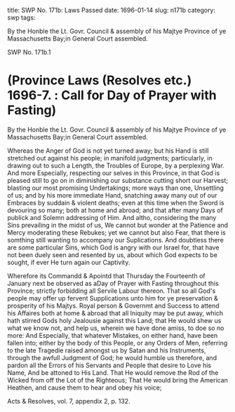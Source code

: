 title: SWP No. 171b: Laws Passed
date: 1696-01-14
slug: n171b
category: swp
tags: 




By the Honble the Lt. Govr. Council & assembly of his Majtye Province of ye Massachusetts Bay;in General Court assembled.

<div markdown class="doc" id="n171b.1">

<div class="doc_id">SWP No. 171b.1</div>


# (Province Laws (Resolves etc.) 1696-7. : Call for Day of Prayer with Fasting)

By the Honble the Lt. Govr. Council & assembly of his Majtye Province of ye Massachusetts Bay;in General Court assembled.

Whereas the Anger of God is not yet turned away; but his Hand is still stretched out against his people; in manifold judgments; particularly, in drawing out to such a Length, the Troubles of Europe, by a perplexing War. And more Especially, respecting our selves in this Province, in that God is pleased still to go on in diminishing our substance cutting short our Harvest; blasting our most promising Undertakings; more ways than one, Unsettling of us; and by his more immediate Hand, snatching away many out of our Embraces by suddain & violent deaths; even at this time when the Sword is devouring so many; both at home and abroad; and that after many Days of publick and Solemn addressing of Him. And altho, considering the many Sins prevailing in the midst of us, We cannot but wonder at the Patience and Mercy moderating these Rebukes; yet we cannot but also Fear, that there is somthing still wanting to accompany our Suplications. And doubtless there are some particular Sins, which God is angry with our Israel for, that have not been duely seen and resented by us, about which God expects to be sought, if ever He turn again our Captivity.

Wherefore its Commandd & Apointd that Thursday the Fourteenth of January next be observed as aDay of Prayer with Fasting throughout this Province; strictly forbidding all Servile Labour thereon. That so all God's people may offer up fervent Supplications unto him for ye preservation & prosperity of his Majtys. Royal person & Governmt and Success to attend his Affaires both at home & abroad that all Iniquity may be put away, which hath stirred Gods holy Jealousie against this Land; that He would shew us what we know not, and help us, wherein we have done amiss, to doe so no more: And Especially, that whatever Mistakes, on either hand, have been fallen into; either by the body of this People, or any Orders of Men, referring to the late Tragedie raised amongst us by Satan and his Instruments, through the awfull Judgment of God; he would humble us therefore, and pardon all the Errors of his Servants and People that desire to Love his Name, And be attoned to His Land. That He would remove the Rod of the Wicked from off the Lot of the Righteous; That He would bring the American Heathen, and cause them to hear and obey his voice;

Acts & Resolves, vol. 7, appendix 2, p. 132.


</div>
